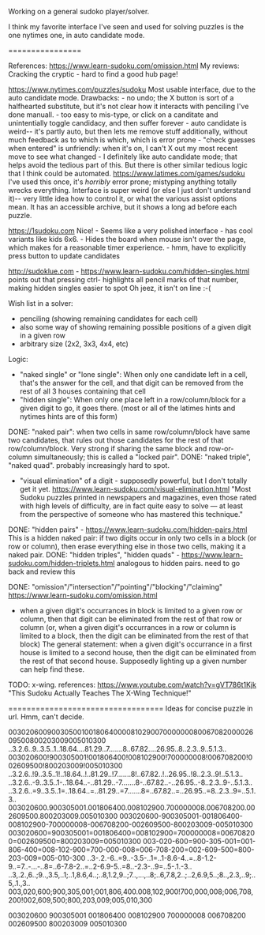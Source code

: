 Working on a general sudoko player/solver.

I think my favorite interface I've seen and used
for solving puzzles is the one nytimes one,
in auto candidate mode.

================

References:
  https://www.learn-sudoku.com/omission.html
My reviews:
  Cracking the cryptic -
    hard to find a good hub page!

  https://www.nytimes.com/puzzles/sudoku
    Most usable interface, due to the auto candidate mode.
    Drawbacks:
    - no undo; the X button is sort of a halfhearted
      substitute, but it's not clear how it interacts
      with penciling I've done manuall.
    - too easy to mis-type, or click on a canditate
      and unintentially toggle candidacy,
      and then suffer forever
    - auto candidate is weird-- it's partly auto,
      but then lets me remove stuff additionally,
      without much feedback as to which is which,
      which is error prone
    - "check guesses when entered" is unfriendly:
      when it's on,
      I can't X out my most recent move to see what changed
    - I definitely like auto candidate mode; that helps
      avoid the tedious part of this.  But there is other
      similar tedious logic that I think could be automated.
  https://www.latimes.com/games/sudoku
    I've used this once, it's *horribly* error prone;
    mistyping anything totally wrecks everything.
    Interface is super weird (or else I just don't
    understand it)-- very little idea how to control it,
    or what the various assist options mean.
    It has an accessible archive, but it shows a long
    ad before each puzzle.

  https://1sudoku.com
    Nice!
    - Seems like a very polished interface
    - has cool variants like kids 6x6.
    - Hides the board when mouse isn't over the page,
      which makes for a reasonable timer experience.
    - hmm, have to explicitly press button to update candidates

  http://sudoklue.com
    - https://www.learn-sudoku.com/hidden-singles.html
      points out that pressing ctrl-<number> highlights
      all pencil marks of that number,
      making hidden singles easier to spot
      Oh jeez, it isn't on line :-(


Wish list in a solver:
 - penciling (showing remaining candidates for each cell)
 - also some way of showing remaining possible
   positions of a given digit in a given row
 - arbitrary size (2x2, 3x3, 4x4, etc)

Logic:
 - "naked single" or "lone single": When only one candidate left in a cell, that's the answer for the cell, and that digit can be removed from the rest of all 3 houses containing that cell
 - "hidden single": When only one place left in a row/column/block
   for a given digit to go, it goes there.
   (most or all of the latimes hints and nytimes hints
   are of this form)

 DONE: "naked pair": when two cells
   in same row/column/block have same two candidates,
   that rules out those candidates for the rest of
   that row/column/block.  Very strong if sharing the same
   block and row-or-column simultaneously; this is called
   a "locked pair".
 DONE: "naked triple", "naked quad".  probably increasingly
   hard to spot.

 - "visual elimination" of a digit - supposedly powerful,
   but I don't totally get it yet. https://www.learn-sudoku.com/visual-elimination.html
   "Most Sudoku puzzles printed in newspapers and magazines, even those rated with high levels of difficulty, are in fact quite easy to solve — at least from the perspective of someone who has mastered this technique."

  DONE: "hidden pairs" - https://www.learn-sudoku.com/hidden-pairs.html
    This is a hidden naked pair: 
    if two digits occur in only two cells in a block
    (or row or column), then erase everything else
    in those two cells, making it a naked pair.
  DONE: "hidden triples", "hidden quads" - https://www.learn-sudoku.com/hidden-triplets.html  analogous to hidden pairs.
    need to go back and review this

  DONE: "omission"/"intersection"/"pointing"/"blocking"/"claiming" https://www.learn-sudoku.com/omission.html
  - when a given digit's occurrances
    in block is limited to a given row or column,
    then that digit can be eliminated from the rest
    of that row or column
    (or, when a given digit's occurrances in a row or
    column is limited to a block, then the digit
    can be eliminated from the rest of that block)
    The general statement:
    when a given digit's occurrance in a first house
    is limited to a second house, then the digit
    can be eliminated from the rest of that second house.
    Supposedly lighting up a given number
    can help find these.

  TODO: x-wing.
    references:
      https://www.youtube.com/watch?v=gVT786t1Kjk "This Sudoku Actually Teaches The X-Wing Technique!"

==================================
Ideas for concise puzzle in url.
Hmm, can't decide.

003020600900305001001806400008102900700000008006708200002609500800203009005010300
..3.2.6..9..3.5..1..18.64....81.29..7.......8..67.82....26.95..8..2.3..9..5.1.3..
003020600!900305001!001806400!008102900!700000008!006708200!002609500!800203009!005010300
..3.2.6..!9..3.5..1!..18.64..!..81.29..!7.......8!..67.82..!..26.95..!8..2.3..9!..5.1.3..
..3.2.6..-9..3.5..1-..18.64..-..81.29..-7.......8-..67.82..-..26.95..-8..2.3..9-..5.1.3..
..3.2.6..=9..3.5..1=..18.64..=..81.29..=7.......8=..67.82..=..26.95..=8..2.3..9=..5.1.3..
003020600.900305001.001806400.008102900.700000008.006708200.002609500.800203009.005010300
003020600-900305001-001806400-008102900-700000008-006708200-002609500-800203009-005010300
003020600=900305001=001806400=008102900=700000008=006708200=002609500=800203009=005010300
003-020-600=900-305-001=001-806-400=008-102-900=700-000-008=006-708-200=002-609-500=800-203-009=005-010-300
..3-.2.-6..=9..-3.5-..1=..1-8.6-4..=..8-1.2-9..=7..-...-..8=..6-7.8-2..=..2-6.9-5..=8..-2.3-..9=..5-.1.-3..
..3,.2.,6..;9..,3.5,..1;..1,8.6,4..;..8,1.2,9..;7..,...,..8;..6,7.8,2..;..2,6.9,5..;8..,2.3,..9;..5,.1.,3..
003,020,600;900,305,001;001,806,400.008,102,900!700,000,008;006,708,200!002,609,500;800,203,009;005,010,300

003020600
900305001
001806400
008102900
700000008
006708200
002609500
800203009
005010300

